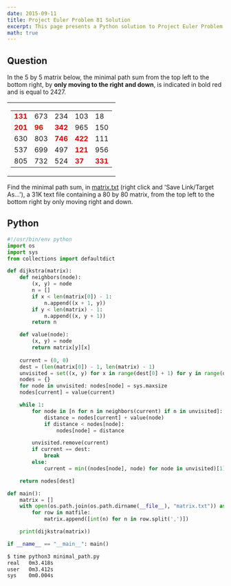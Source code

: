```yaml
---
date: 2015-09-11
title: Project Euler Problem 81 Solution
excerpt: This page presents a Python solution to Project Euler Problem 81.
math: true
---
```



## Question

<p>In the 5 by 5 matrix below, the minimal path sum from the top left to the bottom right, by <b>only moving to the right and down</b>, is indicated in bold red and is equal to 2427.</p>
<table cellpadding="0" cellspacing="0" border="0" align="center">
	<tbody><tr>
		<td>
			<table cellpadding="3" cellspacing="0" border="0">
				<tbody><tr>
					<td><span style="color:#dd0000;"><b>131</b></span></td><td>673</td><td>234</td><td>103</td><td>18</td>
				</tr>
				<tr>
					<td><span style="color:#dd0000;"><b>201</b></span></td><td><span style="color:#dd0000;"><b>96</b></span></td><td><span style="color:#dd0000;"><b>342</b></span></td><td>965</td><td>150</td>
				</tr>
				<tr>
					<td>630</td><td>803</td><td><span style="color:#dd0000;"><b>746</b></span></td><td><span style="color:#dd0000;"><b>422</b></span></td><td>111</td>
				</tr>
				<tr>
					<td>537</td><td>699</td><td>497</td><td><span style="color:#dd0000;"><b>121</b></span></td><td>956</td>
				</tr>
				<tr>
					<td>805</td><td>732</td><td>524</td><td><span style="color:#dd0000;"><b>37</b></span></td><td><span style="color:#dd0000;"><b>331</b></span></td>
				</tr>
			</tbody></table>
		</td>
	</tr>
</tbody></table>
<p>Find the minimal path sum, in <a href="http://projecteuler.net/project/matrix.txt">matrix.txt</a> (right click and 'Save Link/Target As...'), a 31K text file containing a 80 by 80 matrix, from the top left to the bottom right by only moving right and down.</p>






## Python

```python
#!/usr/bin/env python
import os
import sys
from collections import defaultdict

def dijkstra(matrix):
    def neighbors(node):
        (x, y) = node
        n = []
        if x < len(matrix[0]) - 1:
            n.append((x + 1, y))
        if y < len(matrix) - 1:
            n.append((x, y + 1))
        return n

    def value(node):
        (x, y) = node
        return matrix[y][x]
    
    current = (0, 0)
    dest = (len(matrix[0]) - 1, len(matrix) - 1)
    unvisited = set((x, y) for x in range(dest[0] + 1) for y in range(dest[1] + 1))
    nodes = {}
    for node in unvisited: nodes[node] = sys.maxsize
    nodes[current] = value(current)

    while 1:
        for node in [n for n in neighbors(current) if n in unvisited]:
            distance = nodes[current] + value(node)
            if distance < nodes[node]:
                nodes[node] = distance

        unvisited.remove(current)
        if current == dest:
            break
        else:
            current = min((nodes[node], node) for node in unvisited)[1]

    return nodes[dest]

def main():
    matrix = []
    with open(os.path.join(os.path.dirname(__file__), "matrix.txt")) as matfile:
        for row in matfile:
            matrix.append([int(n) for n in row.split(',')])

    print(dijkstra(matrix))

if __name__ == "__main__": main()

```


```bash
$ time python3 minimal_path.py
real   0m3.418s
user   0m3.412s
sys    0m0.004s
```


